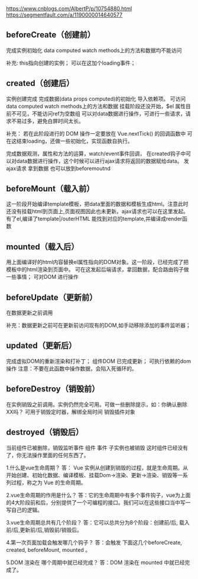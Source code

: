 https://www.cnblogs.com/AlbertP/p/10754880.html
https://segmentfault.com/a/1190000014640577

beforeCreate（创建前）
----------- 
完成实例初始化 data computed watch methods上的方法和数据均不能访问

补充:
this指向创建的实例；
可以在这加个loading事件；

created（创建后）
----------- 
实例创建完成
完成数据(data props computed)的初始化 导入依赖项。
可访问data computed watch methods上的方法和数据
挂载阶段还没开始，$el 属性目前不可见，不能访问ref为空数组
可以对data数据进行操作，可进行一些请求，请求不易过多，避免白屏时间太长。

补充：
若在此阶段进行的 DOM 操作一定要放在 Vue.nextTick() 的回调函数中
可在这结束loading，还做一些初始化，实现函数自执行。


完成数据观测，属性和方法的运算，watch/event事件回调，
在created钩子中可以对data数据进行操作，这个时候可以进行ajax请求将返回的数据赋给data。
发ajax请求 拿到数据 也可以放到beforemoutnd

beforeMount（载入前） 
-----------------
这一阶段开始编译template模板，把data里面的数据和模板生成html。注意此时还没有挂载html到页面上,页面视图因此也未更新。ajax请求也可以在这里发起。
有了el,编译了template|/outerHTML
能找到对应的template,并编译成render函数

mounted（载入后） 
--------------
用上面编译好的html内容替换el属性指向的DOM对象。这一阶段，已经完成了把模板中的html渲染到页面中。
可在这发起后端请求，拿回数据，配合路由钩子做一些事情；
可对DOM 进行操作


beforeUpdate（更新前） 
----------------------
在数据更新之前调用

补充：数据更新之前可在更新前访问现有的DOM,如手动移除添加的事件监听器；

updated（更新后） 
-----------------
完成虚拟DOM的重新渲染和打补丁；
组件DOM 已完成更新；
可执行依赖的dom 操作
注意：不要在此函数中操作数据，会陷入死循环的。

beforeDestroy（销毁前）
-----------------------
 在实例销毁之前调用。实例仍然完全可用。可做一些删除提示，如：你确认删除XX吗？
可用于销毁定时器，解绑全局时间 销毁插件对象

destroyed（销毁后） 
---------------
当前组件已被删除，销毁监听事件 组件 事件 子实例也被销毁
这时组件已经没有了，你无法操作里面的任何东西了。


1.什么是vue生命周期？
答： Vue 实例从创建到销毁的过程，就是生命周期。从开始创建、初始化数据、编译模板、挂载Dom→渲染、更新→渲染、销毁等一系列过程，称之为 Vue 的生命周期。

2.vue生命周期的作用是什么？
答：它的生命周期中有多个事件钩子，vue为上面的4大阶段前和后，分别提供了一个可编程的接口。我们可以在这些接口当中写一写自己的逻辑。

3.vue生命周期总共有几个阶段？
答：它可以总共分为8个阶段：创建前/后, 载入前/后,更新前/后,销毁前/销毁后。

4.第一次页面加载会触发哪几个钩子？
答：会触发 下面这几个beforeCreate, created, beforeMount, mounted 。

5.DOM 渲染在 哪个周期中就已经完成？
答：DOM 渲染在 mounted 中就已经完成了。


